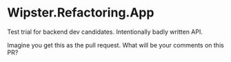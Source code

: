 # Wipster.Refactoring.App

Test trial for backend dev candidates. Intentionally badly written API.

Imagine you get this as the pull request. What will be your comments on this PR?
